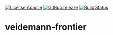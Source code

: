[![License Apache](https://img.shields.io/github/license/nlnwa/veidemann-frontier.svg)](https://github.com/nlnwa/veidemann-frontier/blob/master/LICENSE)
[![GitHub release](https://img.shields.io/github/release/nlnwa/veidemann-frontier.svg)](https://github.com/nlnwa/veidemann-frontier/releases/latest)
[![Build Status](https://travis-ci.org/nlnwa/veidemann-frontier.svg?branch=master)](https://travis-ci.org/nlnwa/veidemann-frontier)
# veidemann-frontier